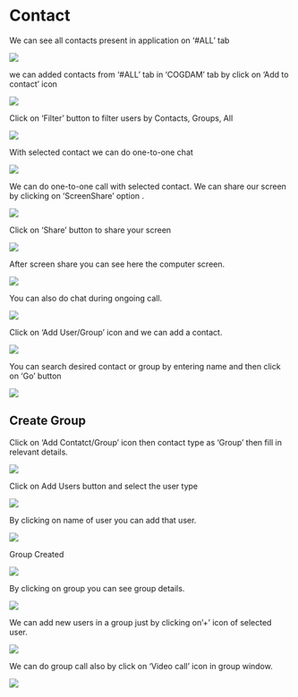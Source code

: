 # Contact

We can see all contacts present in application on ‘\#ALL’ tab

![](../.gitbook/assets/contacts.png)

we can added contacts from ‘\#ALL’ tab in ‘COGDAM’ tab by click on ‘Add to contact’ icon

![](../.gitbook/assets/image%20%28138%29.png)

Click on ‘Filter’ button to filter users by Contacts, Groups, All

![](../.gitbook/assets/image%20%28164%29.png)

With selected contact we can do one-to-one chat

![](../.gitbook/assets/image%20%2826%29.png)

We can do one-to-one call with selected contact. We can share our screen by clicking on ‘ScreenShare’ option .

![](../.gitbook/assets/image%20%2811%29.png)

Click on ‘Share’ button to share your screen

![](../.gitbook/assets/image%20%2895%29.png)

After screen share you can see here the computer screen.

![](../.gitbook/assets/image%20%2896%29.png)

You can also do chat during ongoing call.

![](../.gitbook/assets/image%20%28186%29.png)

Click on ‘Add User/Group’ icon and we can add a contact.

![](../.gitbook/assets/image%20%288%29.png)

You can search desired contact or group by entering name and then click on ‘Go’ button

![](../.gitbook/assets/image%20%28161%29.png)

##  **Create Group**

Click on ‘Add Contatct/Group’ icon then contact type as ‘Group’ then fill in relevant details.

![](../.gitbook/assets/image%20%28185%29.png)

Click on Add Users button and select the user type

![](../.gitbook/assets/image%20%2846%29.png)

By clicking on name of user you can add that user.

![](../.gitbook/assets/image%20%28143%29.png)

Group Created

![](../.gitbook/assets/image.png)

By clicking on group you can see group details.

![](../.gitbook/assets/image%20%28201%29.png)

We can add new users in a group just by clicking on’+’ icon of selected user.

![](../.gitbook/assets/image%20%28119%29.png)

We can do group call also by click on ‘Video call’ icon in group window.

![](../.gitbook/assets/image%20%2810%29.png)





